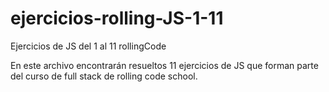 # ejercicios-rolling-JS-1-11
Ejercicios de JS del 1 al 11 rollingCode

En este archivo encontrarán resueltos 11 ejercicios de JS que forman parte del curso de full stack de rolling code school.
